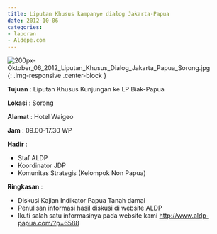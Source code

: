 ```yaml
---
title: Liputan Khusus kampanye dialog Jakarta-Papua
date: 2012-10-06
categories:
- laporan
- Aldepe.com
---
```

![200px-Oktober_06_2012_Liputan_Khusus_Dialog_Jakarta_Papua_Sorong.jpg](/uploads/200px-Oktober_06_2012_Liputan_Khusus_Dialog_Jakarta_Papua_Sorong.jpg){: .img-responsive .center-block }

**Tujuan** : Liputan Khusus Kunjungan ke LP Biak-Papua

**Lokasi** : Sorong

**Alamat** : Hotel Waigeo

**Jam** : 09.00-17.30 WP

**Hadir** : 
* Staf ALDP
* Koordinator JDP
* Komunitas Strategis (Kelompok Non Papua)

**Ringkasan** : 
* Diskusi Kajian Indikator Papua Tanah damai
* Penulisan informasi hasil diskusi di website ALDP
* Ikuti salah satu informasinya pada website kami http://www.aldp-papua.com/?p=6588
